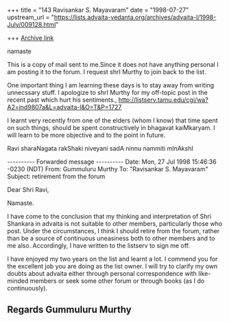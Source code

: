 +++
title = "143 Ravisankar S. Mayavaram"
date = "1998-07-27"
upstream_url = "https://lists.advaita-vedanta.org/archives/advaita-l/1998-July/009128.html"

+++
[Archive link](https://lists.advaita-vedanta.org/archives/advaita-l/1998-July/009128.html)

namaste

This is a copy of mail sent to me.Since it does not have anything
personal I am posting it to the forum. I request shrI Murthy to
join back to the list.

One important thing I am learning these days is to stay away from
writing unnecssary stuff. I apologize to shrI Murthy for my
off-topic post in the recent past which hurt his sentiments.,
http://listserv.tamu.edu/cgi/wa?A2=ind9807a&L=advaita-l&O=T&P=1727

I learnt very recently from one of the elders (whom I know)  that
time spent on such things, should be spent constructively in
bhagavat kaiMkaryam.  I will learn to be more objective and to
the point in future.

Ravi
sharaNagata rakShaki niveyani
 sadA ninnu nammiti mInAkshI



---------- Forwarded message ----------
Date: Mon, 27 Jul 1998 15:46:36 -0230 (NDT)
From: Gummuluru Murthy <gmurthy at morgan.ucs.mun.ca>
To: "Ravisankar S. Mayavaram" <msr at isc.tamu.edu>
Subject: retirement from the forum


Dear Shri Ravi,

Namaste.

I have come to the conclusion that my thinking and interpretation of
Shri Shankara in advaita is not suitable to other members, particularly
those who post. Under the circumstances, I think I should retire from
the forum, rather than be a source of continuous uneasiness both to
other members and to me also. Accordingly, I have written to the listserv
to sign me off.

I have enjoyed my two years on the list and learnt a lot. I commend you
for the excellent job you are doing as the list owner. I will try to clarify
my own doubts about advaita either through personal correspondence with
like-minded members or seek some other forum or through books (as I do
continuously).

Regards
Gummuluru Murthy
------------------------------------------------------------------------

